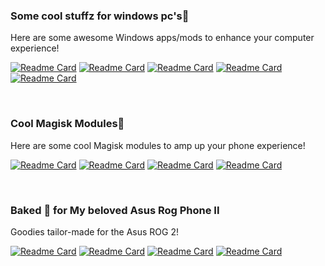 ### Some cool stuffz for windows pc's🍉
Here are some awesome Windows apps/mods to enhance your computer experience!

[![Readme Card](https://github-readme-stats.vercel.app/api/pin/?username=watermelonvault&repo=Melon_booster&theme=dark)](https://github.com/watermelonvault/Melon_booster)
[![Readme Card](https://github-readme-stats.vercel.app/api/pin/?username=Nayemhasan&repo=Hp_elitebook_840G5MAX&theme=dark)](https://github.com/Nayemhasan/Hp_elitebook_840G5MAX)
[![Readme Card](https://github-readme-stats.vercel.app/api/pin/?username=Nayemhasan&repo=SublimeText_Black_GitHubTheme&theme=dark)](https://github.com/Nayemhasan/SublimeText_Black_GitHubTheme
)
[![Readme Card](https://github-readme-stats.vercel.app/api/pin/?username=Nayemhasan&repo=All_Black_Firefox_Rounded_themes&theme=dark)](https://github.com/Nayemhasan/All_Black_Firefox_Rounded_themes)
[![Readme Card](https://github-readme-stats.vercel.app/api/pin/?username=Nayemhasan&repo=All_Black_Chrome_themes&theme=dark)](https://github.com/Nayemhasan/All_Black_Chrome_themes)

<br>

### Cool Magisk Modules🍉
Here are some cool Magisk modules to amp up your phone experience!

[![Readme Card](https://github-readme-stats.vercel.app/api/pin/?username=Nayemhasan&repo=Disable_Zram&theme=dark)](https://github.com/Nayemhasan/Disable_Zram)
[![Readme Card](https://github-readme-stats.vercel.app/api/pin/?username=Nayemhasan&repo=Disable-HWOverlays&theme=dark)](https://github.com/Nayemhasan/Disable-HWOverlays)
[![Readme Card](https://github-readme-stats.vercel.app/api/pin/?username=Nayemhasan&repo=Project_Atlas&theme=dark)](https://github.com/Nayemhasan/Project_Atlas)
[![Readme Card](https://github-readme-stats.vercel.app/api/pin/?username=Nayemhasan&repo=Increase_Touch_Sample_Rate&theme=dark)](https://github.com/Nayemhasan/Increase_Touch_Sample_Rate)

<br>

### Baked 🍉 for My beloved Asus Rog Phone II
Goodies tailor-made for the Asus ROG 2!

[![Readme Card](https://github-readme-stats.vercel.app/api/pin/?username=Nayemhasan&repo=VoLTE-enabler-for-Asus-Rog2&theme=dark)](https://github.com/Nayemhasan/VoLTE-enabler-for-Asus-Rog2)
[![Readme Card](https://github-readme-stats.vercel.app/api/pin/?username=Nayemhasan&repo=BypassCharging_for_AsusRogII&theme=dark)](https://github.com/Nayemhasan/BypassCharging_for_AsusRogII)
[![Readme Card](https://github-readme-stats.vercel.app/api/pin/?username=Nayemhasan&repo=Dualband_wifi_enabler_RogII&theme=dark)](https://github.com/Nayemhasan/Dualband_wifi_enabler_RogII)
[![Readme Card](https://github-readme-stats.vercel.app/api/pin/?username=Nayemhasan&repo=Auto-Refresh-Rate-enabler-for-Asus-Rog2&theme=dark)](https://github.com/Nayemhasan/Auto-Refresh-Rate-enabler-for-Asus-Rog2)












